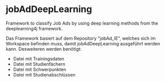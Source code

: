 # jobAdDeepLearning

Framework to classify Job Ads by using deep learning methods from the deeplearning4j framework.

Das Framework basiert auf dem Repository "jobAd_IE", welches sich im Workspace befinden muss, damit
jobAdDeepLearning ausgeführt werden kann.
Desweiteren werden benötigt:
- Datei mit Trainingsdaten
- Datei mit Studienfächern
- Datei mit Schwerpunkten
- Datei mit Studienabschlüssen
